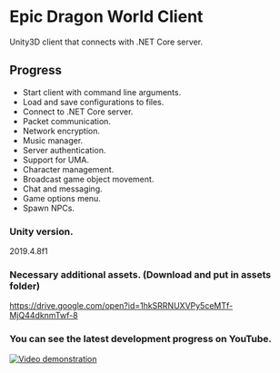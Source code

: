 # Epic Dragon World Client
Unity3D client that connects with .NET Core server.

## Progress
- Start client with command line arguments.
- Load and save configurations to files.
- Connect to .NET Core server.
- Packet communication.
- Network encryption.
- Music manager.
- Server authentication.
- Support for UMA.
- Character management.
- Broadcast game object movement.
- Chat and messaging.
- Game options menu.
- Spawn NPCs.

### Unity version.
2019.4.8f1

### Necessary additional assets. (Download and put in assets folder)
https://drive.google.com/open?id=1hkSRRNUXVPy5ceMTf-MjQ44dknmTwf-8

### You can see the latest development progress on YouTube.
[![Video demonstration](https://img.youtube.com/vi/ZLO64cYtcf4/0.jpg)](https://www.youtube.com/watch?v=ZLO64cYtcf4&list=PLNuit1aMUWTDRll1MGF7Cqn_lX-BqKpZn&index=7)
